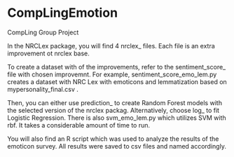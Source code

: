 # CompLingEmotion
CompLing Group Project

In the NRCLex package, you will find 4 nrclex_ files. Each file is an extra improvement ot nrclex base. 

To create a dataset with of the improvements, refer to the sentiment_score_ file with chosen improvemnt. 
For example, sentiment_score_emo_lem.py creates a dataset with NRC Lex with emoticons and lemmatization based on mypersonality_final.csv .

Then, you can either use prediction_ to create Random Forest models with the selected version of the nrclex packag.
Alternatively, choose log_ to fit Logistic Regression. There is also svm_emo_lem.py which utilizes SVM with rbf. 
It takes a considerable amount of time to run.

You will also find an R script which was used to analyze the results of the emoticon survey.
All results were saved to csv files and named accordingly. 
